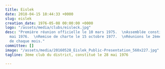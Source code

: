 ```yaml
---
title: Eislek
date: 2018-04-15 18:44:33 +0000
slug: eislek
creation_date: 1976-05-08 00:00:00 +0000
logo: "/assets/media/clubs/eisleck.jpg"
desc: "Première réunion officielle le 10 mars 1975.  \nAssemblée constitutive le 28
  mai 1976.  \nRemise de charte le 15 octobre 1977.  \nRéunions le 2ème et 4ème jeudi
  de chaque mois."
committee: []
image: "/assets/media/20160528_Eislek_Public-Presentation_560x227.jpg"
tagline: 3ème club du district, constitué le 28 mai 1976

---
```

